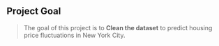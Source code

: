 ## Project Goal
> The goal of this project is to **Clean the dataset** to predict housing price fluctuations in New York City.
  
 
